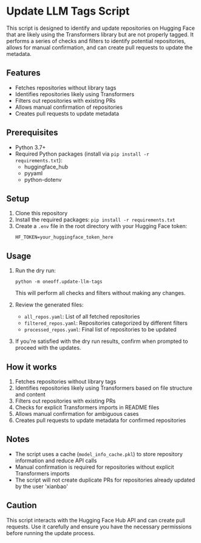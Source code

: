# Update LLM Tags Script

This script is designed to identify and update repositories on Hugging Face that are likely using the Transformers library but are not properly tagged. It performs a series of checks and filters to identify potential repositories, allows for manual confirmation, and can create pull requests to update the metadata.

## Features

- Fetches repositories without library tags
- Identifies repositories likely using Transformers
- Filters out repositories with existing PRs
- Allows manual confirmation of repositories
- Creates pull requests to update metadata

## Prerequisites

- Python 3.7+
- Required Python packages (install via `pip install -r requirements.txt`):
  - huggingface_hub
  - pyyaml
  - python-dotenv

## Setup

1. Clone this repository
2. Install the required packages: `pip install -r requirements.txt`
3. Create a `.env` file in the root directory with your Hugging Face token:
   ```
   HF_TOKEN=your_huggingface_token_here
   ```

## Usage

1. Run the dry run:
   ```
   python -m oneoff.update-llm-tags
   ```
   This will perform all checks and filters without making any changes.

2. Review the generated files:
   - `all_repos.yaml`: List of all fetched repositories
   - `filtered_repos.yaml`: Repositories categorized by different filters
   - `processed_repos.yaml`: Final list of repositories to be updated

3. If you're satisfied with the dry run results, confirm when prompted to proceed with the updates.

## How it works

1. Fetches repositories without library tags
2. Identifies repositories likely using Transformers based on file structure and content
3. Filters out repositories with existing PRs
4. Checks for explicit Transformers imports in README files
5. Allows manual confirmation for ambiguous cases
6. Creates pull requests to update metadata for confirmed repositories

## Notes

- The script uses a cache (`model_info_cache.pkl`) to store repository information and reduce API calls
- Manual confirmation is required for repositories without explicit Transformers imports
- The script will not create duplicate PRs for repositories already updated by the user 'xianbao'

## Caution

This script interacts with the Hugging Face Hub API and can create pull requests. Use it carefully and ensure you have the necessary permissions before running the update process.